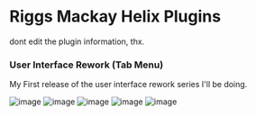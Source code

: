 # Riggs Mackay Helix Plugins
dont edit the plugin information, thx.

### User Interface Rework (Tab Menu)
My First release of the user interface rework series I'll be doing.

![image](https://github.com/riggs9162/RiggsHelixPlugins/assets/49407096/37e93fdf-32e5-43d7-85c7-ac47120f7206)
![image](https://github.com/riggs9162/RiggsHelixPlugins/assets/49407096/7155a11a-12b2-47c9-832b-f25889c599a3)
![image](https://github.com/riggs9162/RiggsHelixPlugins/assets/49407096/3013d877-139f-456d-8ec2-1d1a9d9cc72c)
![image](https://github.com/riggs9162/RiggsHelixPlugins/assets/49407096/41f21344-5cbe-4005-8e5c-6971394c1a12)
![image](https://github.com/riggs9162/RiggsHelixPlugins/assets/49407096/b57f812e-0060-4084-8d5d-f0bb92df5458)
